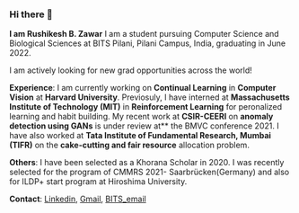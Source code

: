 ### Hi there 👋
 **I am Rushikesh B. Zawar**
 I am a student pursuing Computer Science and Biological Sciences at BITS Pilani, Pilani Campus, India, graduating in June 2022.
 
 I am actively looking for new grad opportunities across the world!
 
**Experience**: I am currently working on **Continual Learning** in **Computer Vision** at **Harvard University**. Previosuly, I have interned at **Massachusetts Institute of Technology (MIT)** in **Reinforcement Learning** for peronalized learning and habit building. My recent work at **CSIR-CEERI** on **anomaly detection using GANs** is under review at** the BMVC conference 2021. I have also worked at **Tata Institute of Fundamental Research, Mumbai (TIFR)** on the **cake-cutting and fair resource** allocation problem.

**Others**: I have been selected as a Khorana Scholar in 2020. I was recently selected for the program of CMMRS 2021- Saarbrücken(Germany) and also for ILDP+ start program at Hiroshima University.

**Contact**: [Linkedin](https://www.linkedin.com/in/rushikesh-zawar-a67063153/), [Gmail](rushikeshzawar10@gmail.com), [BITS_email](f20170977@pilani.bits-pilani.ac.in)
 
 

<!--
**RBZ-99/RBZ-99** is a ✨ _special_ ✨ repository because its `README.md` (this file) appears on your GitHub profile.

Here are some ideas to get you started:

- 🔭 I’m currently working on ...
- 🌱 I’m currently learning ...
- 👯 I’m looking to collaborate on ...
- 🤔 I’m looking for help with ...
- 💬 Ask me about ...
- 📫 How to reach me: ...
- 😄 Pronouns: ...
- ⚡ Fun fact: ...
-->
